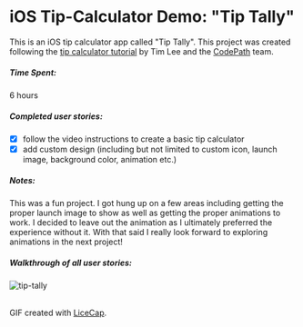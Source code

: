 # iOS Tip-Calculator Demo: "Tip Tally"
This is an iOS tip calculator app called "Tip Tally". This project was created following the [tip calculator tutorial](https://vimeo.com/102084767) by Tim Lee and the [CodePath](http://codepath.com/) team.

##### Time Spent: 
6 hours

##### Completed user stories:
- [x] follow the video instructions to create a basic tip calculator
- [x] add custom design (including but not limited to custom icon, launch image, background color, animation etc.)

##### Notes:
This was a fun project. I got hung up on a few areas including getting the proper launch image to show as well as getting the proper animations to work. I decided to leave out the animation as I ultimately preferred the experience without it. With that said I really look forward to exploring animations in the next project!

##### Walkthrough of all user stories:
![tip-tally](https://cloud.githubusercontent.com/assets/1501406/8051368/55eff2fc-0e30-11e5-962b-5e015ac94e82.gif)

<br>GIF created with [LiceCap](http://www.cockos.com/licecap/).
